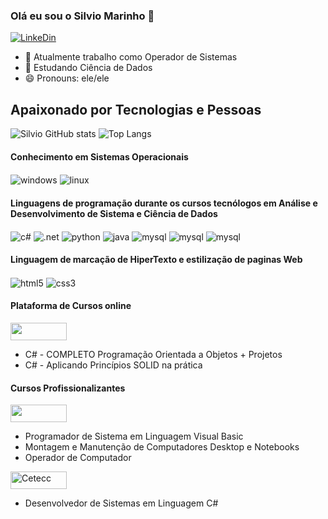 ### Olá eu sou o Silvio Marinho 👋
[![LinkeDin](https://img.shields.io/badge/LinkedIn-0077B5?style=for-the-badge&logo=linkedin&logoColor=white)](https://www.linkedin.com/in/silvio-marinho-929031158/)

* 🔭 Atualmente trabalho como Operador de Sistemas
* 🌱 Estudando Ciência de Dados
* 😄 Pronouns: ele/ele
## Apaixonado por Tecnologias e Pessoas

![Silvio GitHub stats](https://github-readme-stats.vercel.app/api?username=Silvio-Marinho&show_icons=true&theme=ambient_gradient&count_private=true)
![Top Langs](https://github-readme-stats.vercel.app/api/top-langs/?username=Silvio-Marinho&layout=compact)

#### Conhecimento em Sistemas Operacionais
<div style="display: inline_block">
  <img align="center" alt="windows" src="https://img.shields.io/badge/Windows-0078D6?style=for-the-badge&logo=windows&logoColor=white" />
  <img align="center" alt="linux" src="https://img.shields.io/badge/Linux-FCC624?style=for-the-badge&logo=linux&logoColor=black" />
</div>

#### Linguagens de programação durante os cursos tecnólogos em Análise e Desenvolvimento de Sistema e Ciência de Dados
<div style="display: inline_block">
  <img align="center" alt="c#" src="https://img.shields.io/badge/C%23-239120?style=for-the-badge&logo=c-sharp&logoColor=white" />
  <img align="center" alt=".net" src="https://img.shields.io/badge/.NET-5C2D91?style=for-the-badge&logo=.net&logoColor=white" />
  <img align="center" alt="python" src="https://img.shields.io/badge/Python-3776AB?style=for-the-badge&logo=python&logoColor=white" />
  <img align="center" alt="java" src="https://img.shields.io/badge/Java-ED8B00?style=for-the-badge&logo=openjdk&logoColor=white" />
  <img align="center" alt="mysql" src="https://img.shields.io/badge/Microsoft_SQL_Server-CC2927?style=for-the-badge&logo=microsoft-sql-server&logoColor=white" />
  <img align="center" alt="mysql" src="https://img.shields.io/badge/MySQL-00000F?style=for-the-badge&logo=mysql&logoColor=white" />
  <img align="center" alt="mysql" src="https://img.shields.io/badge/SQLite-07405E?style=for-the-badge&logo=sqlite&logoColor=white" />
</div>

#### Linguagem de marcação de HiperTexto e estilização de paginas Web
<div style="display: inline_block">
  <img align="center" alt="html5" src="https://img.shields.io/badge/HTML5-E34F26?style=for-the-badge&logo=html5&logoColor=white" />
  <img align="center" alt="css3" src="https://img.shields.io/badge/CSS3-1572B6?style=for-the-badge&logo=css3&logoColor=white" />
 </div>
 
 #### Plataforma de Cursos online
<div style="display: inline_block">
  <img src="https://res.cloudinary.com/practicaldev/image/fetch/s--8Wgk3ZAc--/c_limit%2Cf_auto%2Cfl_progressive%2Cq_auto%2Cw_880/https://img.shields.io/badge/Udemy-A100FF%3Fstyle%3Dfor-the-badge%26logo%3DUdemy%26logoColor%3Dwhite" loading="lazy" width="90" height="28">
</div>

*  C# - COMPLETO Programação Orientada a Objetos + Projetos
*  C# - Aplicando Princípios SOLID na prática

#### Cursos Profissionalizantes
<div>
  <img width="90" height="28" src="https://salesianossp.org.br/ositaquera/wp-content/uploads/2020/05/LOGO-PARA-CABECALHO-DO-SITE-HORIZON-333.png" class="attachment-full size-full wp-image-5760" alt="" srcset="https://salesianossp.org.br/ositaquera/wp-content/uploads/2020/05/LOGO-PARA-CABECALHO-DO-SITE-HORIZON-333.png 600w, https://salesianossp.org.br/ositaquera/wp-content/uploads/2020/05/LOGO-PARA-CABECALHO-DO-SITE-HORIZON-333-300x89.png 300w, https://salesianossp.org.br/ositaquera/wp-content/uploads/2020/05/LOGO-PARA-CABECALHO-DO-SITE-HORIZON-333-260x77.png 260w, https://salesianossp.org.br/ositaquera/wp-content/uploads/2020/05/LOGO-PARA-CABECALHO-DO-SITE-HORIZON-333-50x15.png 50w, https://salesianossp.org.br/ositaquera/wp-content/uploads/2020/05/LOGO-PARA-CABECALHO-DO-SITE-HORIZON-333-150x44.png 150w" sizes="(max-width:90px) 480px, 600px">
</div>

* Programador de Sistema em Linguagem Visual Basic
* Montagem e Manutenção de Computadores Desktop e Notebooks
* Operador de Computador

<div>
  <img class="img-responsive logo_transparent_static visible" src="https://www.cetecc.org.br/wp-content/uploads/2017/01/LOGO-CETECC-HOME-SITE.jpg" style="width: 90px; height: 28px;" alt="Cetecc">
</div>

* Desenvolvedor de Sistemas em Linguagem C#
